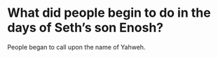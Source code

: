 # What did people begin to do in the days of Seth’s son Enosh?

People began to call upon the name of Yahweh.
